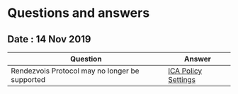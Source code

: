 # Questions and answers

## Date : 14 Nov 2019

Question  | Answer
---|---
Rendezvois Protocol may no longer be supported | [ICA Policy Settings](https://docs.citrix.com/en-us/citrix-virtual-apps-desktops/policies/reference/ica-policy-settings.html)
